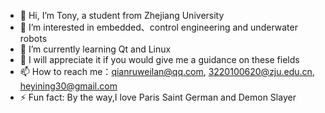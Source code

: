 - 👋 Hi, I’m Tony, a student from Zhejiang University
- 👀 I’m interested in embedded、control engineering and underwater robots
- 🌱 I’m currently learning Qt and Linux
- 💞️ I will appreciate it if you would give me a guidance on these fields
- 📫 How to reach me：qianruweilan@qq.com, 3220100620@zju.edu.cn, heyining30@gmail.com
- ⚡ Fun fact: By the way,I love Paris Saint German and Demon Slayer
